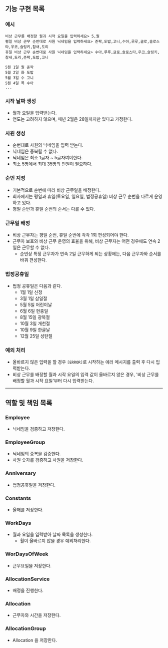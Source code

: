 ## 기능 구현 목록

### 예시

```
비상 근무를 배정할 월과 시작 요일을 입력하세요> 5,월
평일 비상 근무 순번대로 사원 닉네임을 입력하세요> 준팍,도밥,고니,수아,루루,글로,솔로스타,우코,슬링키,참새,도리
휴일 비상 근무 순번대로 사원 닉네임을 입력하세요> 수아,루루,글로,솔로스타,우코,슬링키,참새,도리,준팍,도밥,고니

5월 1일 월 준팍
5월 2일 화 도밥
5월 3일 수 고니
5월 4일 목 수아
...
```

### 시작 날짜 생성

- 월과 요일을 입력받는다.
- 연도는 고려하지 않으며, 매년 2월은 28일까지만 있다고 가정한다.

### 사원 생성

- 순번대로 사원의 닉네임을 입력 받는다.
- 닉네임은 중복될 수 없다.
- 닉네임은 최소 1글자 ~ 5글자여야한다.
- 최소 5명에서 최대 35명의 인원이 필요하다.

### 순번 지정

- 기본적으로 순번에 따라 비상 근무일을 배정한다.
- 회사에서는 평일과 휴일(토요일, 일요일, 법정공휴일) 비상 근무 순번을 다르게 운영하고 있다.
- 평일 순번과 휴일 순번의 순서는 다를 수 있다.

### 근무일 배정

- 비상 근무자는 평일 순번, 휴일 순번에 각각 1회 편성되어야 한다.
- 근무자 보호와 비상 근무 운영의 효율을 위해, 비상 근무자는 어떤 경우에도 연속 2일은 근무할 수 없다.
    - 순번상 특정 근무자가 연속 2일 근무하게 되는 상황에는, 다음 근무자와 순서를 바꿔 편성한다.

### 법정공휴일

- 법정 공휴일은 다음과 같다.
    - 1월 1일 신정
    - 3월 1일 삼일절
    - 5월 5일 어린이날
    - 6월 6일 현충일
    - 8월 15일 광복절
    - 10월 3일 개천절
    - 10월 9일 한글날
    - 12월 25일 성탄절

### 예외 처리

- 올바르지 않은 입력을 할 경우 `[ERROR]`로 시작하는 에러 메시지를 출력 후 다시 입력받는다.
- 비상 근무를 배정할 월과 시작 요일의 입력 값이 올바르지 않은 경우, '비상 근무를 배정할 월과 시작 요일'부터 다시 입력받는다.

---

## 역할 및 책임 목록

### Employee

- 닉네임을 검증하고 저장한다.

### EmployeeGroup

- 닉네임의 중복을 검증한다.
- 사원 숫자를 검증하고 사원을 저장한다.

### Anniversary

- 법정공휴일을 저장한다.

### Constants

- 올해를 저장한다.

### WorkDays

- 월과 요일을 입력받아 날짜 목록을 생성한다.
    - 월이 올바르지 않을 경우 예외처리한다.

### WorDaysOfWeek

- 근무요일을 저장한다.

### AllocationService

- 배정을 진행한다.

### Allocation

- 근무자와 시간을 저장한다.

### AllocationGroup

- Allocation 을 저장한다.

